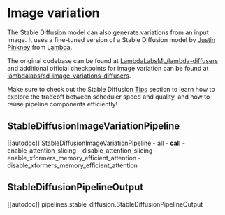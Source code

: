 <!--Copyright 2023 The HuggingFace Team. All rights reserved.

Licensed under the Apache License, Version 2.0 (the "License"); you may not use this file except in compliance with
the License. You may obtain a copy of the License at

http://www.apache.org/licenses/LICENSE-2.0

Unless required by applicable law or agreed to in writing, software distributed under the License is distributed on
an "AS IS" BASIS, WITHOUT WARRANTIES OR CONDITIONS OF ANY KIND, either express or implied. See the License for the
specific language governing permissions and limitations under the License.
-->

# Image variation

The Stable Diffusion model can also generate variations from an input image. It uses a fine-tuned version of a Stable Diffusion model by [Justin Pinkney](https://www.justinpinkney.com/) from [Lambda](https://lambdalabs.com/).

The original codebase can be found at [LambdaLabsML/lambda-diffusers](https://github.com/LambdaLabsML/lambda-diffusers#stable-diffusion-image-variations) and additional official checkpoints for image variation can be found at [lambdalabs/sd-image-variations-diffusers](https://huggingface.co/lambdalabs/sd-image-variations-diffusers).

<Tip>

Make sure to check out the Stable Diffusion [Tips](./overview#tips) section to learn how to explore the tradeoff between scheduler speed and quality, and how to reuse pipeline components efficiently!

</Tip>

## StableDiffusionImageVariationPipeline

[[autodoc]] StableDiffusionImageVariationPipeline
	- all
	- __call__
	- enable_attention_slicing
	- disable_attention_slicing
	- enable_xformers_memory_efficient_attention
	- disable_xformers_memory_efficient_attention

## StableDiffusionPipelineOutput

[[autodoc]] pipelines.stable_diffusion.StableDiffusionPipelineOutput
